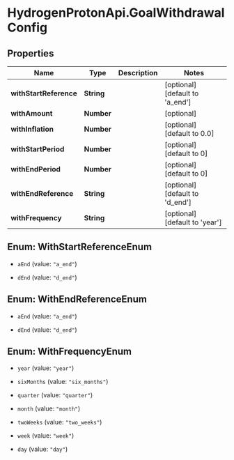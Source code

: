 # HydrogenProtonApi.GoalWithdrawalConfig

## Properties
Name | Type | Description | Notes
------------ | ------------- | ------------- | -------------
**withStartReference** | **String** |  | [optional] [default to 'a_end']
**withAmount** | **Number** |  | [optional] 
**withInflation** | **Number** |  | [optional] [default to 0.0]
**withStartPeriod** | **Number** |  | [optional] [default to 0]
**withEndPeriod** | **Number** |  | [optional] [default to 0]
**withEndReference** | **String** |  | [optional] [default to 'd_end']
**withFrequency** | **String** |  | [optional] [default to 'year']


<a name="WithStartReferenceEnum"></a>
## Enum: WithStartReferenceEnum


* `aEnd` (value: `"a_end"`)

* `dEnd` (value: `"d_end"`)




<a name="WithEndReferenceEnum"></a>
## Enum: WithEndReferenceEnum


* `aEnd` (value: `"a_end"`)

* `dEnd` (value: `"d_end"`)




<a name="WithFrequencyEnum"></a>
## Enum: WithFrequencyEnum


* `year` (value: `"year"`)

* `sixMonths` (value: `"six_months"`)

* `quarter` (value: `"quarter"`)

* `month` (value: `"month"`)

* `twoWeeks` (value: `"two_weeks"`)

* `week` (value: `"week"`)

* `day` (value: `"day"`)





